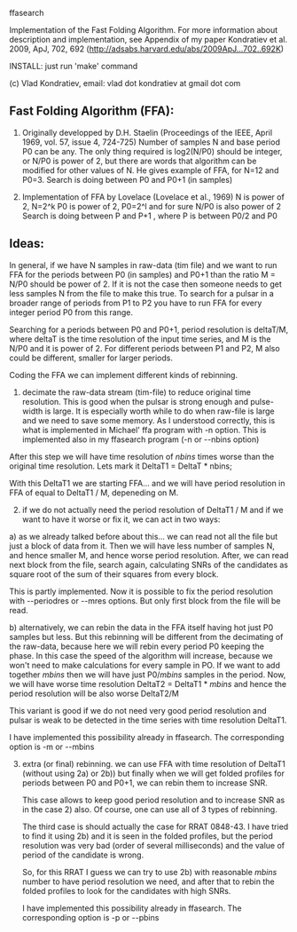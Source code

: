 
ffasearch

Implementation of the Fast Folding Algorithm. For more information
about description and implementation, see Appendix of my paper
Kondratiev et al. 2009, ApJ, 702, 692 
(http://adsabs.harvard.edu/abs/2009ApJ...702..692K)

INSTALL: just run 'make' command

(c) Vlad Kondratiev, email: vlad dot kondratiev at gmail dot com


Fast Folding Algorithm (FFA):
------------------------------

1. Originally developped by D.H. Staelin (Proceedings of the IEEE, 
April 1969, vol. 57, issue 4, 724-725)
Number of samples N and base period P0 can be any.
The only thing required is log2(N/P0) should be integer, or N/P0 is power of 2,
but there are words that algorithm can be modified for other values of N.
He gives example of FFA, for N=12 and P0=3.
Search is doing between P0 and P0+1 (in samples)

2. Implementation of FFA by Lovelace (Lovelace et al., 1969)
N is power of 2, N=2^k
P0 is power of 2, P0=2^l
and for sure N/P0 is also power of 2
Search is doing between P and P+1 , where P is between P0/2 and P0


Ideas:
-------

In general, if we have N samples in raw-data (tim file) and we want
to run FFA for the periods between P0 (in samples) and P0+1 than
the ratio M = N/P0 should be power of 2. If it is not the case then
someone needs to get less samples N from the file to make this true.
To search for a pulsar in a broader range of periods from P1 to P2
you have to run FFA for every integer period P0 from this range.

Searching for a periods between P0 and P0+1, 
period resolution is deltaT/M, where deltaT is the time resolution of the
input time series, and M is the N/P0 and it is power of 2. For different
periods between P1 and P2, M also could be different, smaller for larger
periods.

Coding the FFA we can implement different kinds of rebinning.
1) decimate the raw-data stream (tim-file) to reduce original time resolution.
This is good when the pulsar is strong enough and pulse-width is large.
It is especially worth while to do when raw-file is large and we need to save 
some memory. As I understood correctly, this is what is implemented in 
Michael' ffa program with -n option.
This is implemented also in my ffasearch program (-n or --nbins option)

After this step we will have time resolution of _nbins_ times worse than the original
time resolution. Lets mark it DeltaT1 = DeltaT * nbins;

With this DeltaT1 we are starting FFA... and we will have period resolution in FFA of
equal to DeltaT1 / M, depeneding on M.

2) if we do not actually need the period resolution of DeltaT1 / M and if we want to
have it worse or fix it, we can act in two ways:

a) as we already talked before about this...
   we can read not all the file but just a block of data from it. Then we will have less
   number of samples N, and hence smaller M, and hence worse period resolution.
   After, we can read next block from the file, search again, calculating SNRs of the
   candidates as square root of the sum of their squares from every block.

   This is partly implemented. Now it is possible to fix the period resolution
   with --periodres or --mres options. But only first block from the file will be read.

b) alternatively, we can rebin the data in the FFA itself having hot just P0 samples but
   less. But this rebinning will be different from the decimating of the raw-data, because
   here we will rebin every period P0 keeping the phase.
   In this case the speed of the algorithm will increase, because we won't need to make
   calculations for every sample in PO. If we want to add together _mbins_ then we will
   have just P0/_mbins_ samples in the period.
   Now, we will have worse time resolution DeltaT2 = DeltaT1 * _mbins_
   and hence the period resolution will be also worse  DeltaT2/M

   This variant is good if we do not need very good period resolution and pulsar is weak
   to be detected in the time series with time resolution DeltaT1.

   I have implemented this possibility already in ffasearch. The corresponding option
   is -m or --mbins

3) extra (or final) rebinning.
   we can use FFA with time resolution of DeltaT1 (without using 2a) or 2b))
   but finally when we will get folded profiles for periods between P0 and P0+1,
   we can rebin them to increase SNR.

   This case allows to keep good period resolution and to increase SNR as in the case 2) also.
   Of course, one can use all of 3 types of rebinning.

   The third case is should actually the case for RRAT 0848-43. I have tried to find it 
   using 2b) and it is seen in the folded profiles, but the period resolution was very bad (order
   of several milliseconds) and the value of period of the candidate is wrong.

   So, for this RRAT I guess we can try to use 2b) with reasonable _mbins_ number to have 
   period resolution we need, and after that to rebin the folded profiles to look for
   the candidates with high SNRs.

   I have implemented this possibility already in ffasearch. The corresponding option
   is -p or --pbins
